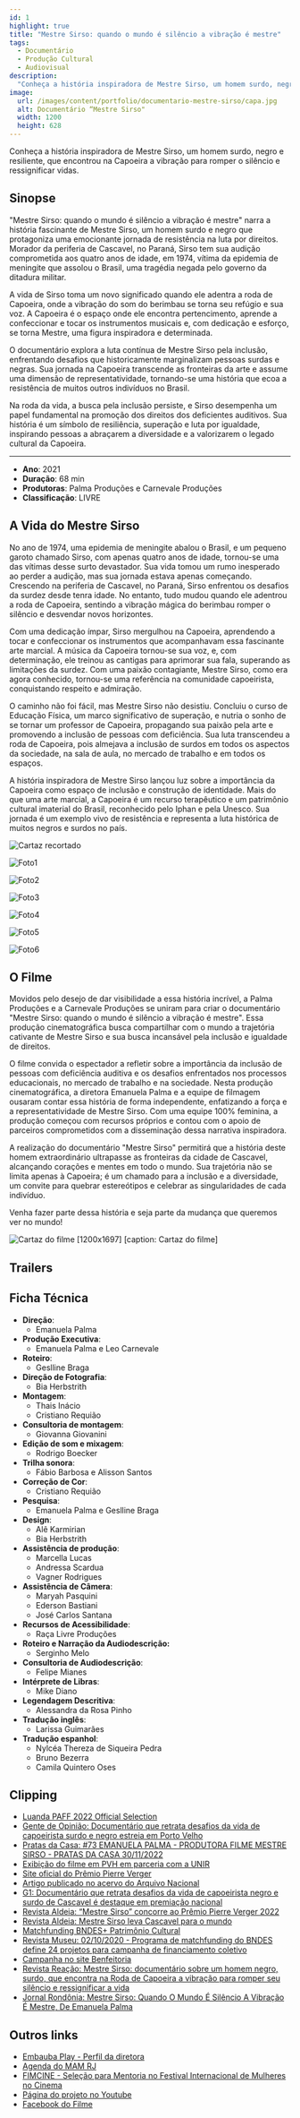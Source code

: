 ```yaml
---
id: 1
highlight: true
title: "Mestre Sirso: quando o mundo é silêncio a vibração é mestre"
tags:
  - Documentário
  - Produção Cultural
  - Audiovisual
description:
  "Conheça a história inspiradora de Mestre Sirso, um homem surdo, negro e resiliente, que encontrou na Capoeira a vibração para romper o silêncio e ressignificar vidas."
image:
  url: /images/content/portfolio/documentario-mestre-sirso/capa.jpg
  alt: Documentário “Mestre Sirso"
  width: 1200
  height: 628
---
```


Conheça a história inspiradora de Mestre Sirso, um homem surdo, negro e resiliente, que encontrou na Capoeira a vibração para romper o silêncio e ressignificar vidas.

<Youtube url="https://www.youtube.com/watch?v=Hj0btCi1GS8"/>

## Sinopse

"Mestre Sirso: quando o mundo é silêncio a vibração é mestre" narra a história fascinante de Mestre Sirso, um homem surdo e negro que protagoniza uma emocionante jornada de resistência na luta por direitos. Morador da periferia de Cascavel, no Paraná, Sirso tem sua audição comprometida aos quatro anos de idade, em 1974, vítima da epidemia de meningite que assolou o Brasil, uma tragédia negada pelo governo da ditadura militar.

A vida de Sirso toma um novo significado quando ele adentra a roda de Capoeira, onde a vibração do som do berimbau se torna seu refúgio e sua voz. A Capoeira é o espaço onde ele encontra pertencimento, aprende a confeccionar e tocar os instrumentos musicais e, com dedicação e esforço, se torna Mestre, uma figura inspiradora e determinada.

O documentário explora a luta contínua de Mestre Sirso pela inclusão, enfrentando desafios que historicamente marginalizam pessoas surdas e negras. Sua jornada na Capoeira transcende as fronteiras da arte e assume uma dimensão de representatividade, tornando-se uma história que ecoa a resistência de muitos outros indivíduos no Brasil.

Na roda da vida, a busca pela inclusão persiste, e Sirso desempenha um papel fundamental na promoção dos direitos dos deficientes auditivos. Sua história é um símbolo de resiliência, superação e luta por igualdade, inspirando pessoas a abraçarem a diversidade e a valorizarem o legado cultural da Capoeira.

---

- **Ano**: 2021
- **Duração**: 68 min
- **Produtoras**: Palma Produções e Carnevale Produções
- **Classificação**: LIVRE

## A Vida do Mestre Sirso

No ano de 1974, uma epidemia de meningite abalou o Brasil, e um pequeno garoto chamado Sirso, com apenas quatro anos de idade, tornou-se uma das vítimas desse surto devastador. Sua vida tomou um rumo inesperado ao perder a audição, mas sua jornada estava apenas começando. Crescendo na periferia de Cascavel, no Paraná, Sirso enfrentou os desafios da surdez desde tenra idade. No entanto, tudo mudou quando ele adentrou a roda de Capoeira, sentindo a vibração mágica do berimbau romper o silêncio e desvendar novos horizontes.

Com uma dedicação ímpar, Sirso mergulhou na Capoeira, aprendendo a tocar e confeccionar os instrumentos que acompanhavam essa fascinante arte marcial. A música da Capoeira tornou-se sua voz, e, com determinação, ele treinou as cantigas para aprimorar sua fala, superando as limitações da surdez. Com uma paixão contagiante, Mestre Sirso, como era agora conhecido, tornou-se uma referência na comunidade capoeirista, conquistando respeito e admiração.

O caminho não foi fácil, mas Mestre Sirso não desistiu. Concluiu o curso de Educação Física, um marco significativo de superação, e nutria o sonho de se tornar um professor de Capoeira, propagando sua paixão pela arte e promovendo a inclusão de pessoas com deficiência. Sua luta transcendeu a roda de Capoeira, pois almejava a inclusão de surdos em todos os aspectos da sociedade, na sala de aula, no mercado de trabalho e em todos os espaços.

A história inspiradora de Mestre Sirso lançou luz sobre a importância da Capoeira como espaço de inclusão e construção de identidade. Mais do que uma arte marcial, a Capoeira é um recurso terapêutico e um patrimônio cultural imaterial do Brasil, reconhecido pelo Iphan e pela Unesco. Sua jornada é um exemplo vivo de resistência e representa a luta histórica de muitos negros e surdos no país.

<Carrossel>

  ![Cartaz recortado](/images/content/portfolio/documentario-mestre-sirso/cartaz-recortado.jpg)

  ![Foto1](/images/content/portfolio/documentario-mestre-sirso/foto-01.jpg)

  ![Foto2](/images/content/portfolio/documentario-mestre-sirso/foto-02.jpg)

  ![Foto3](/images/content/portfolio/documentario-mestre-sirso/foto-03.jpg)

  ![Foto4](/images/content/portfolio/documentario-mestre-sirso/foto-04.jpg)

  ![Foto5](/images/content/portfolio/documentario-mestre-sirso/foto-05.jpg)

  ![Foto6](/images/content/portfolio/documentario-mestre-sirso/foto-06.jpg)

</Carrossel>

## O Filme

Movidos pelo desejo de dar visibilidade a essa história incrível, a Palma Produções e a Carnevale Produções se uniram para criar o documentário "Mestre Sirso: quando o mundo é silêncio a vibração é mestre". Essa produção cinematográfica busca compartilhar com o mundo a trajetória cativante de Mestre Sirso e sua busca incansável pela inclusão e igualdade de direitos.

O filme convida o espectador a refletir sobre a importância da inclusão de pessoas com deficiência auditiva e os desafios enfrentados nos processos educacionais, no mercado de trabalho e na sociedade. Nesta produção cinematográfica, a diretora Emanuela Palma e a equipe de filmagem ousaram contar essa história de forma independente, enfatizando a força e a representatividade de Mestre Sirso. Com uma equipe 100% feminina, a produção começou com recursos próprios e contou com o apoio de parceiros comprometidos com a disseminação dessa narrativa inspiradora.

A realização do documentário "Mestre Sirso" permitirá que a história deste homem extraordinário ultrapasse as fronteiras da cidade de Cascavel, alcançando corações e mentes em todo o mundo. Sua trajetória não se limita apenas à Capoeira; é um chamado para a inclusão e a diversidade, um convite para quebrar estereótipos e celebrar as singularidades de cada indivíduo.

Venha fazer parte dessa história e seja parte da mudança que queremos ver no mundo!

![Cartaz do filme [1200x1697]  [caption: Cartaz do filme]](/images/content/portfolio/documentario-mestre-sirso/cartaz.jpg)

## Trailers

<Youtube
  url="https://www.youtube.com/watch?v=Hj0btCi1GS8"
  aspectRatio="16/9" />

## Ficha Técnica

- **Direção**:
  - Emanuela Palma
- **Produção Executiva**:
  - Emanuela Palma e Leo Carnevale
- **Roteiro**:
  - Geslline Braga
- **Direção de Fotografia**:
  - Bia Herbstrith
- **Montagem**:
  - Thais Inácio
  - Cristiano Requião
- **Consultoria de montagem**:
  - Giovanna Giovanini
- **Edição de som e mixagem**:
  - Rodrigo Boecker
- **Trilha sonora**:
  - Fábio Barbosa e Alisson Santos
- **Correção de Cor**:
  - Cristiano Requião
- **Pesquisa**:
  - Emanuela Palma e Geslline Braga
- **Design**:
  - Alê Karmirian
  - Bia Herbstrith
- **Assistência de produção**:
  - Marcella Lucas
  - Andressa Scardua
  - Vagner Rodrigues
- **Assistência de Câmera**:
  - Maryah Pasquini
  - Ederson Bastiani
  - José Carlos Santana
- **Recursos de Acessibilidade**:
  - Raça Livre Produções
- **Roteiro e Narração da Audiodescrição:**
  - Serginho Melo
- **Consultoria de Audiodescrição**:
  - Felipe Mianes
- **Intérprete de Libras**:
  - Mike Diano
- **Legendagem Descritiva**:
  - Alessandra da Rosa Pinho
- **Tradução inglês**:
  - Larissa Guimarães
- **Tradução espanhol**:
  - Nylcéa Thereza de Siqueira Pedra
  - Bruno Bezerra
  - Camila Quintero Oses

## Clipping

- [Luanda PAFF 2022 Official Selection](https://www.luandapaff.com/Luanda-PAFF-2022-Films/)
- [Gente de Opinião: Documentário que retrata desafios da vida de capoeirista surdo e negro estreia em Porto Velho](https://www.gentedeopiniao.com.br/cultura/documentario-que-retrata-desafios-da-vida-de-capoeirista-surdo-e-negro-estreia-em-porto-velho)
- [Pratas da Casa: #73 EMANUELA PALMA - PRODUTORA FILME MESTRE SIRSO - PRATAS DA CASA 30/11/2022](https://rovivotv.rondoniaovivo.com/video/73-emanuela-palma-produtora-filme-mestre-sirso-pratas-da-casa-30112022/3063/)
- [Exibição do filme em PVH em parceria com a UNIR](https://www.unir.br/evento/exibir/94#)
- [Site oficial do Prêmio Pierre Verger](https://www.ppv2022.abant.org.br/conteudo/view?ID_CONTEUDO=931)
- [Artigo publicado no acervo do Arquivo Nacional](https://www.gov.br/arquivonacional/pt-br/servicos/publicacoes/revista-arquivo-em-cartaz_filme-etnografico_2022.pdf)
- [G1: Documentário que retrata desafios da vida de capoeirista negro e surdo de Cascavel é destaque em premiação nacional](https://g1.globo.com/pr/parana/noticia/2022/08/27/documentario-que-retrata-desafios-da-vida-de-capoeirista-negro-e-surdo-de-cascavel-e-destaque-em-premiacao-nacional.ghtml)
- [Revista Aldeia: “Mestre Sirso” concorre ao Prêmio Pierre Verger 2022](https://revistaaldeia.com.br/materia/2375/mestre-sirso-concorre%C2%A0ao-premio-pierre-verger-2022)
- [Revista Aldeia: Mestre Sirso leva Cascavel para o mundo](https://revistaaldeia.com.br/materia/2144/mestre-sirso-leva-cascavel-para-o-mundo)
- [Matchfunding BNDES+ Patrimônio Cultural](https://www.bndes.gov.br/wps/portal/site/home/desenvolvimento-sustentavel/parcerias/matchfunding-bndes-mais-patrimonio-cultural)
- [Revista Museu: 02/10/2020 - Programa de matchfunding do BNDES define 24 projetos para campanha de financiamento coletivo](https://www.revistamuseu.com.br/site/br/noticias/nacionais/9606-02-10-2020-programa-de-matchfunding-do-bndes-define-24-projetos-para-campanha-de-financiamento-coletivo.html)
- [Campanha no site Benfeitoria](https://benfeitoria.com/projeto/mestresirsofilme)
- [Revista Reação: Mestre Sirso: documentário sobre um homem negro, surdo, que encontra na Roda de Capoeira a vibração para romper seu silêncio e ressignificar a vida](https://revistareacao.com.br/mestre-sirso-documentario-sobre-um-homem-negro-surdo-que-encontra-na-roda-de-capoeira-a-vibracao-para-romper-seu-silencio-e-ressignificar-a-vida/)
- [Jornal Rondônia: Mestre Sirso: Quando O Mundo É Silêncio A Vibração É Mestre, De Emanuela Palma](https://jornalrondonia.com.br/cultura/mestre-sirso-quando-o-mundo-e-silencio-a-vibracao-e-mestre-de-emanuela-palma/)

## Outros links

- [Embauba Play  - Perfil da diretora](https://embaubaplay.com/diretor_s/emanuela-palma/)
- [Agenda do MAM RJ](https://mam.rio/wp-content/uploads/2022/04/2022-04_Programacao-MAM_Abril.pdf)
- [FIMCINE - Seleção para Mentoria no Festival Internacional de Mulheres no Cinema](https://fimcine.com.br/br/lista/mentorias)
- [Página do projeto no Youtube](https://www.youtube.com/@MSFCAP)
- [Facebook do Filme](https://www.facebook.com/mestresirsofilme/)

